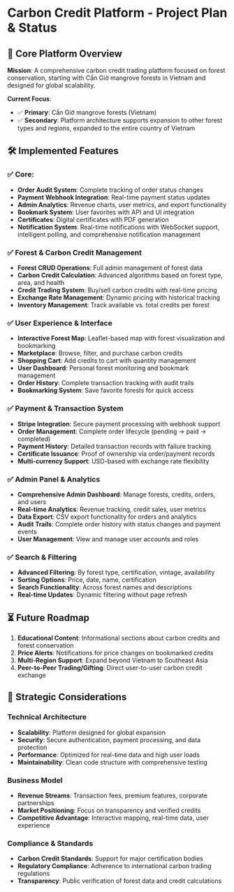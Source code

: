 # Carbon Credit Platform - Project Plan & Status

## 🌱 Core Platform Overview

**Mission**: A comprehensive carbon credit trading platform focused on forest conservation, starting with Cần Giờ mangrove forests in Vietnam and designed for global scalability.

**Current Focus**:

- ✅ **Primary**: Cần Giờ mangrove forests (Vietnam)
- ✅ **Secondary**: Platform architecture supports expansion to other forest types and regions, expanded to the entire country of Vietnam

## 🛠️ Implemented Features

### ✅ Core:

- **Order Audit System**: Complete tracking of order status changes
- **Payment Webhook Integration**: Real-time payment status updates
- **Admin Analytics**: Revenue charts, user metrics, and export functionality
- **Bookmark System**: User favorites with API and UI integration
- **Certificates**: Digital certificates with PDF generation
- **Notification System**: Real-time notifications with WebSocket support, intelligent polling, and comprehensive notification management

### ✅ Forest & Carbon Credit Management

- **Forest CRUD Operations**: Full admin management of forest data
- **Carbon Credit Calculation**: Advanced algorithms based on forest type, area, and health
- **Credit Trading System**: Buy/sell carbon credits with real-time pricing
- **Exchange Rate Management**: Dynamic pricing with historical tracking
- **Inventory Management**: Track available vs. total credits per forest

### ✅ User Experience & Interface

- **Interactive Forest Map**: Leaflet-based map with forest visualization and bookmarking
- **Marketplace**: Browse, filter, and purchase carbon credits
- **Shopping Cart**: Add credits to cart with quantity management
- **User Dashboard**: Personal forest monitoring and bookmark management
- **Order History**: Complete transaction tracking with audit trails
- **Bookmarking System**: Save favorite forests for quick access

### ✅ Payment & Transaction System

- **Stripe Integration**: Secure payment processing with webhook support
- **Order Management**: Complete order lifecycle (pending → paid → completed)
- **Payment History**: Detailed transaction records with failure tracking
- **Certificate Issuance**: Proof of ownership via order/payment records
- **Multi-currency Support**: USD-based with exchange rate flexibility

### ✅ Admin Panel & Analytics

- **Comprehensive Admin Dashboard**: Manage forests, credits, orders, and users
- **Real-time Analytics**: Revenue tracking, credit sales, user metrics
- **Data Export**: CSV export functionality for orders and analytics
- **Audit Trails**: Complete order history with status changes and payment events
- **User Management**: View and manage user accounts and roles

### ✅ Search & Filtering

- **Advanced Filtering**: By forest type, certification, vintage, availability
- **Sorting Options**: Price, date, name, certification
- **Search Functionality**: Across forest names and descriptions
- **Real-time Updates**: Dynamic filtering without page refresh

## ⏳ Future Roadmap

1. **Educational Content**: Informational sections about carbon credits and forest conservation
2. **Price Alerts**: Notifications for price changes on bookmarked credits
3. **Multi-Region Support**: Expand beyond Vietnam to Southeast Asia
4. **Peer-to-Peer Trading/Gifting**: Direct user-to-user carbon credit exchange

## 🧠 Strategic Considerations

### Technical Architecture

- **Scalability**: Platform designed for global expansion
- **Security**: Secure authentication, payment processing, and data protection
- **Performance**: Optimized for real-time data and high user loads
- **Maintainability**: Clean code structure with comprehensive testing

### Business Model

- **Revenue Streams**: Transaction fees, premium features, corporate partnerships
- **Market Positioning**: Focus on transparency and verified credits
- **Competitive Advantage**: Interactive mapping, real-time data, user experience

### Compliance & Standards

- **Carbon Credit Standards**: Support for major certification bodies
- **Regulatory Compliance**: Adherence to international carbon trading regulations
- **Transparency**: Public verification of forest data and credit calculations
